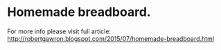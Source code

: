 # Homemade breadboard.

For more info please visit full article:
http://robertgawron.blogspot.com/2015/07/homemade-breadboard.html
